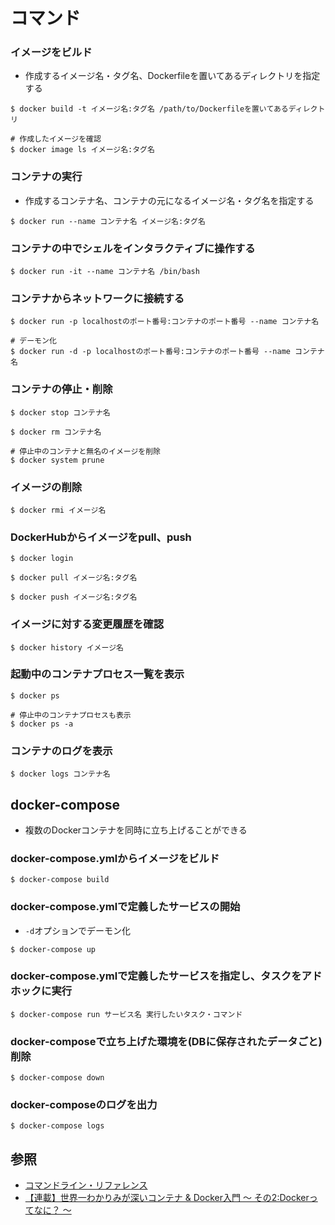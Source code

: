 # コマンド
### イメージをビルド
- 作成するイメージ名・タグ名、Dockerfileを置いてあるディレクトリを指定する
```
$ docker build -t イメージ名:タグ名 /path/to/Dockerfileを置いてあるディレクトリ

# 作成したイメージを確認
$ docker image ls イメージ名:タグ名
```

### コンテナの実行
- 作成するコンテナ名、コンテナの元になるイメージ名・タグ名を指定する
```
$ docker run --name コンテナ名 イメージ名:タグ名
```

### コンテナの中でシェルをインタラクティブに操作する
```
$ docker run -it --name コンテナ名 /bin/bash
```

### コンテナからネットワークに接続する
```
$ docker run -p localhostのポート番号:コンテナのポート番号 --name コンテナ名

# デーモン化
$ docker run -d -p localhostのポート番号:コンテナのポート番号 --name コンテナ名
```

### コンテナの停止・削除
```
$ docker stop コンテナ名

$ docker rm コンテナ名

# 停止中のコンテナと無名のイメージを削除
$ docker system prune
```

### イメージの削除
```
$ docker rmi イメージ名
```

### DockerHubからイメージをpull、push
```
$ docker login

$ docker pull イメージ名:タグ名

$ docker push イメージ名:タグ名
```

### イメージに対する変更履歴を確認
```
$ docker history イメージ名
```

### 起動中のコンテナプロセス一覧を表示
```
$ docker ps

# 停止中のコンテナプロセスも表示
$ docker ps -a
```

### コンテナのログを表示
```
$ docker logs コンテナ名
```

## docker-compose
- 複数のDockerコンテナを同時に立ち上げることができる

### docker-compose.ymlからイメージをビルド
```
$ docker-compose build
```

### docker-compose.ymlで定義したサービスの開始
- `-d`オプションでデーモン化
```
$ docker-compose up
```

### docker-compose.ymlで定義したサービスを指定し、タスクをアドホックに実行
```
$ docker-compose run サービス名 実行したいタスク・コマンド
```

### docker-composeで立ち上げた環境を(DBに保存されたデータごと)削除
```
$ docker-compose down
```

### docker-composeのログを出力
```
$ docker-compose logs
```

## 参照
- [コマンドライン・リファレンス](https://docs.docker.jp/compose/reference/toc.html)
- [【連載】世界一わかりみが深いコンテナ & Docker入門 〜 その2:Dockerってなに？ 〜](https://tech-lab.sios.jp/archives/19073)
